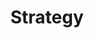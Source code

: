---
layout: default
title: Strategy
modified:
categories: behavioral
excerpt:
tags: []
image:
  feature:
  teaser: nav/400x250.png
  thumb:
---